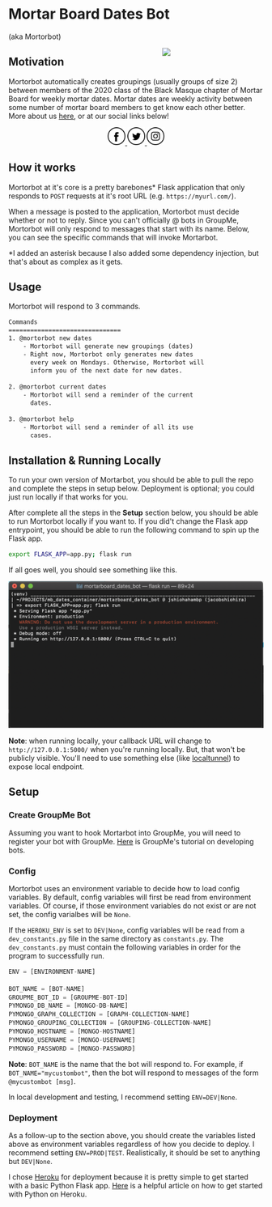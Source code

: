 # Mortar Board Dates Bot 
(aka Mortorbot)

<img src="https://upload.wikimedia.org/wikipedia/en/6/6b/Mortar_Board_logo.png" align="right" width="200">

## Motivation
Mortorbot automatically creates groupings (usually groups of size 2) between members of the 2020 class of the Black Masque chapter of Mortar Board for weekly mortar dates. Mortar dates are weekly activity between some number of mortar board members to get know each other better. More about us [here](https://www.unl.edu/mortarboard/), or at our social links below!

<div align="center">
    <a href="https://www.facebook.com/UNLMortarBoard/">
        <img src="readme-images/facebook.png" width="35">
    </a>
    <a href="https://twitter.com/UNLMortarBoard">
        <img src="readme-images/twitter.png" width="35">
    </a>
    <a href="https://www.instagram.com/unl_mortar_board/">
        <img src="readme-images/instagram.png" width="35">
    </a>
</div>


## How it works
Mortorbot at it's core is a pretty barebones* Flask application that only responds to `POST` requests at it's root URL (e.g. `https://myurl.com/`). 

When a message is posted to the application, Mortorbot must decide whether or not to reply. Since you can't officially @ bots in GroupMe, Mortorbot will only respond to messages that start with its name. Below, you can see the specific commands that will invoke Mortarbot. 

*I added an asterisk because I also added some dependency injection, but that's about as complex as it gets.

## Usage
Mortorbot will respond to 3 commands.

```
Commands
===============================
1. @mortorbot new dates
    - Mortorbot will generate new groupings (dates)
    - Right now, Mortorbot only generates new dates
      every week on Mondays. Otherwise, Mortorbot will
      inform you of the next date for new dates.

2. @mortorbot current dates
    - Mortorbot will send a reminder of the current
      dates.

3. @mortorbot help
    - Mortorbot will send a reminder of all its use
      cases.
```

## Installation & Running Locally
To run your own version of Mortarbot, you should be able to pull the repo and complete the steps in setup below. Deployment is optional; you could just run locally if that works for you. 

After complete all the steps in the **Setup** section below, you should be able to run Mortorbot locally if you want to. If you did't change the Flask app entrypoint, you should be able to run the following command to spin up the Flask app.

```sh
export FLASK_APP=app.py; flask run
```

If all goes well, you should see something like this.

<div align="center">
    <img src="readme-images/flask-app.png">
</div>

**Note**: when running locally, your callback URL will change to `http://127.0.0.1:5000/` when you're running locally. But, that won't be publicly visible. You'll need to use something else (like [localtunnel](https://localtunnel.github.io/www/)) to expose local endpoint.

## Setup

### Create GroupMe Bot
Assuming you want to hook Mortarbot into GroupMe, you will need to register your bot with GroupMe. [Here](https://dev.groupme.com/tutorials/bots) is GroupMe's tutorial on developing bots.

### Config
Mortorbot uses an environment variable to decide how to load config variables. By default, config variables will first be read from environment variables. Of course, if those environment variables do not exist or are not set, the config varialbes will be `None`. 

If the `HEROKU_ENV` is set to `DEV|None`, config variables will be read from a `dev_constants.py` file in the same directory as `constants.py`. The `dev_constants.py` must contain the following variables in order for the program to successfully run.

```python
ENV = [ENVIRONMENT-NAME]

BOT_NAME = [BOT-NAME]
GROUPME_BOT_ID = [GROUPME-BOT-ID]
PYMONGO_DB_NAME = [MONGO-DB-NAME]
PYMONGO_GRAPH_COLLECTION = [GRAPH-COLLECTION-NAME]
PYMONGO_GROUPING_COLLECTION = [GROUPING-COLLECTION-NAME]
PYMONGO_HOSTNAME = [MONGO-HOSTNAME]
PYMONGO_USERNAME = [MONGO-USERNAME]
PYMONGO_PASSWORD = [MONGO-PASSWORD]
```

**Note**: `BOT_NAME` is the name that the bot will respond to. For example, if `BOT_NAME="mycustombot"`, then the bot will respond to messages of the form `@mycustombot [msg]`.

In local development and testing, I recommend setting `ENV=DEV|None`.

### Deployment

As a follow-up to the section above, you should create the  variables listed above as environment variables regardless of how you decide to deploy. I recommend setting `ENV=PROD|TEST`. Realistically, it should be set to anything but `DEV|None`.

I chose [Heroku](https://heroku.com/) for deployment because it is pretty simple to get started with a basic Python Flask app. [Here](https://devcenter.heroku.com/articles/getting-started-with-python) is a helpful article on how to get started with Python on Heroku.
